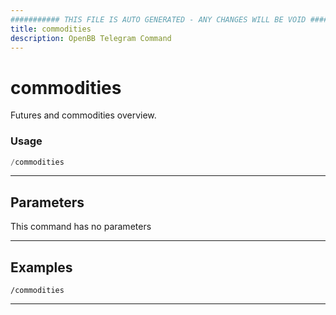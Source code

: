 ```yaml
---
########### THIS FILE IS AUTO GENERATED - ANY CHANGES WILL BE VOID ###########
title: commodities
description: OpenBB Telegram Command
---
```


# commodities

Futures and commodities overview.

### Usage

```python wordwrap
/commodities
```

---

## Parameters

This command has no parameters



---

## Examples

```
/commodities
```

---
